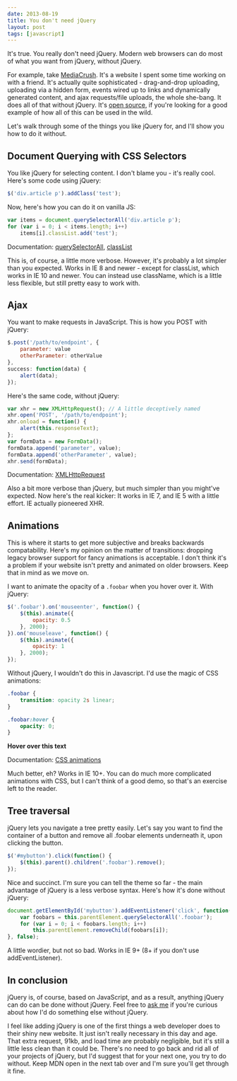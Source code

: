 ```yaml
---
date: 2013-08-19
title: You don't need jQuery
layout: post
tags: [javascript]
---
```


It's true. You really don't need jQuery. Modern web browsers can do most of what you want from jQuery,
without jQuery.

For example, take [MediaCrush](https://mediacru.sh). It's a website I spent some time working on with a friend.
It's actually quite sophisticated - drag-and-drop uploading, uploading via a hidden form, events wired up to
links and dynamically generated content, and ajax requests/file uploads, the whole she-bang. It does all of
that without jQuery. It's [open source](https://github.com/MediaCrush/MediaCrush), if you're looking for a good
example of how all of this can be used in the wild.

Let's walk through some of the things you like jQuery for, and I'll show you how to do it without.

## Document Querying with CSS Selectors

You like jQuery for selecting content. I don't blame you - it's really cool. Here's some code using jQuery:

```js
$('div.article p').addClass('test');
```

Now, here's how you can do it on vanilla JS:

```js
var items = document.querySelectorAll('div.article p');
for (var i = 0; i < items.length; i++)
    items[i].classList.add('test');
```

Documentation: [querySelectorAll](https://developer.mozilla.org/en-US/docs/Web/API/Document.querySelectorAll), [classList](https://developer.mozilla.org/en-US/docs/Web/API/element.classList)

This is, of course, a little more verbose. However, it's probably a lot simpler than you expected. Works in
IE 8 and newer - except for classList, which works in IE 10 and newer. You can instead use className, which is
a little less flexible, but still pretty easy to work with.

## Ajax

You want to make requests in JavaScript. This is how you POST with jQuery:

```js
$.post('/path/to/endpoint', {
    parameter: value
    otherParameter: otherValue
},
success: function(data) {
    alert(data);
});
```

Here's the same code, without jQuery:

```js
var xhr = new XMLHttpRequest(); // A little deceptively named
xhr.open('POST', '/path/to/endpoint');
xhr.onload = function() {
    alert(this.responseText);
};
var formData = new FormData();
formData.append('parameter', value);
formData.append('otherParameter', value);
xhr.send(formData);
```

Documentation: [XMLHttpRequest](https://developer.mozilla.org/en-US/docs/Web/API/XMLHttpRequest)

Also a bit more verbose than jQuery, but much simpler than you might've expected. Now here's the real kicker:
It works in IE 7, and IE 5 with a little effort. IE actually pioneered XHR.

## Animations

This is where it starts to get more subjective and breaks backwards compatability. Here's my opinion on the
matter of transitions: dropping legacy browser support for fancy animations is acceptable. I don't think it's
a problem if your website isn't pretty and animated on older browsers. Keep that in mind as we move on.

I want to animate the opacity of a `.foobar` when you hover over it. With jQuery:

```js
$('.foobar').on('mouseenter', function() {
    $(this).animate({
        opacity: 0.5
    }, 2000);
}).on('mouseleave', function() {
    $(this).animate({
        opacity: 1
    }, 2000);
});
```

Without jQuery, I wouldn't do this in Javascript. I'd use the magic of CSS animations:

```css
.foobar {
    transition: opacity 2s linear;
}

.foobar:hover {
    opacity: 0;
}
```

<p class="foobar">Hover over this text</p>
<style>.foobar{transition:opacity 2s linear;font-weight:bold;}.foobar:hover{opacity:0.5;}</style>

Documentation: [CSS animations](https://developer.mozilla.org/en-US/docs/Web/Guide/CSS/Using_CSS_animations)

Much better, eh? Works in IE 10+. You can do much more complicated animations with CSS, but I can't think of
a good demo, so that's an exercise left to the reader.

## Tree traversal

jQuery lets you navigate a tree pretty easily. Let's say you want to find the container of a button and remove
all .foobar elements underneath it, upon clicking the button.

```js
$('#mybutton').click(function() {
    $(this).parent().children('.foobar').remove();
});
```

Nice and succinct. I'm sure you can tell the theme so far - the main advantage of jQuery is a less verbose
syntax. Here's how it's done without jQuery:

```js
document.getElementById('mybutton').addEventListener('click', function() {
    var foobars = this.parentElement.querySelectorAll('.foobar');
    for (var i = 0; i < foobars.length; i++)
        this.parentElement.removeChild(foobars[i]);
}, false);
```

A little wordier, but not so bad. Works in IE 9+ (8+ if you don't use addEventListener).

## In conclusion

jQuery is, of course, based on JavaScript, and as a result, anything jQuery can do can be done without jQuery.
Feel free to [ask me](mailto:sir@cmpwn.com) if you're curious about how I'd do something else without jQuery.

I feel like adding jQuery is one of the first things a web developer does to their shiny new website. It just
isn't really necessary in this day and age. That extra request, 91kb, and load time are probably negligible,
but it's still a little less clean than it could be. There's no need to go back and rid all of your projects of
jQuery, but I'd suggest that for your next one, you try to do without. Keep MDN open in the next tab over and
I'm sure you'll get through it fine.
